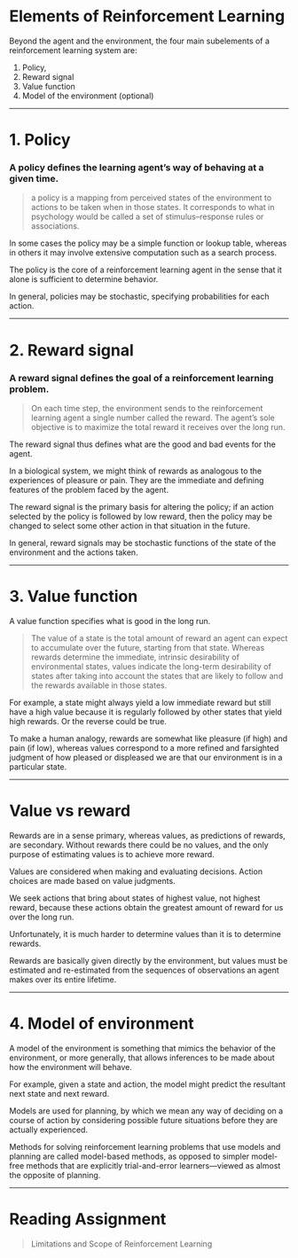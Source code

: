 # Elements of Reinforcement Learning

Beyond the agent and the environment, the four main subelements of a
reinforcement learning system are: 
1. Policy, 
1. Reward signal 
1. Value function
1. Model of the environment (optional)

---

# 1. Policy
### A policy defines the learning agent’s way of behaving at a given time. 

> a policy is a mapping from perceived states of the environment to actions to be taken when in those states. It corresponds to what in psychology would be called a set of stimulus–response rules or associations. 

In some cases the policy may be a simple function or lookup table, whereas in others it may involve extensive computation such as a search process. 

The policy is the core of a reinforcement learning agent in the sense that it alone is sufficient to determine behavior. 

In general, policies may be stochastic, specifying probabilities for each action.


---

# 2. Reward signal
### A reward signal defines the goal of a reinforcement learning problem. 

> On each time step, the environment sends to the reinforcement learning agent a single number called the reward. The agent’s sole objective is to maximize the total reward it receives over the long run. 

The reward signal thus defines what are the good and bad events for the agent. 

In a biological system, we might think of rewards as analogous to the experiences of pleasure or pain. They are the immediate and defining features of the problem faced by the agent. 

The reward signal is the primary basis for altering the policy; if an action selected by the policy is followed by low reward, then the policy may be changed to select some other action in that situation in the future. 

In general, reward signals may be stochastic functions of the state of the environment and the actions taken. 

---

# 3. Value function

A value function specifies what is good in the long run. 

> The value of a state is the total amount of reward an agent can expect to accumulate over the future, starting from that state. Whereas rewards determine the immediate, intrinsic desirability of environmental states, values indicate the long-term desirability of states after taking into account the states that are likely to follow and the rewards available in those states. 

For example, a state might always yield a low immediate reward but still have a high value because it is regularly followed by other states that yield high rewards. Or the reverse could be true. 

To make a human analogy, rewards are somewhat like pleasure (if high) and pain (if low), whereas values correspond to a more refined and farsighted judgment of how pleased or displeased we are that our environment is in a particular state.

---

# Value vs reward

Rewards are in a sense primary, whereas values, as predictions of rewards, are secondary.
Without rewards there could be no values, and the only purpose of estimating values is to achieve more reward. 

Values are considered when making and evaluating decisions. Action choices are made based on value judgments. 

We seek actions that bring about states of highest value, not highest reward, because these actions obtain the greatest amount of reward for us over the long run. 

Unfortunately, it is much harder to determine values than it is to determine rewards. 

Rewards are basically given directly by the environment, but values must be estimated and re-estimated from the sequences of observations an agent makes over its entire lifetime. 

---

# 4. Model of environment

A model of the environment is something that mimics the behavior of the environment, or more generally, that allows inferences to be made about how the environment will behave.

For example, given a state and action, the model might predict the resultant next state and next reward. 

Models are used for planning, by which we mean any way of deciding on a course of action by considering possible future situations before they are actually experienced. 

Methods for solving reinforcement learning problems that use models and planning are called model-based methods, as opposed to simpler model-free methods that are explicitly trial-and-error learners—viewed as almost the opposite of planning. 


---

# Reading Assignment

> Limitations and Scope of Reinforcement Learning
